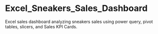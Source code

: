# Excel_Sneakers_Sales_Dashboard
Excel sales dashboard analyzing sneakers sales using power query, pivot tables, slicers, and Sales KPI Cards.
